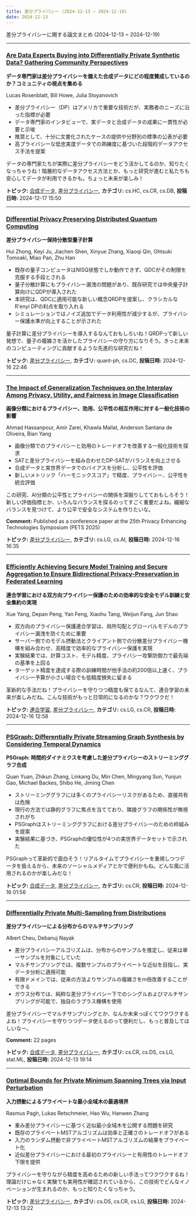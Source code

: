 ```yaml
---
title: 差分プライバシー (2024-12-13 ~ 2024-12-19)
date: 2024-12-13
---
```


差分プライバシーに関する論文まとめ (2024-12-13 ~ 2024-12-19)


- - -

### [Are Data Experts Buying into Differentially Private Synthetic Data? Gathering Community Perspectives](http://arxiv.org/abs/2412.13030)

**データ専門家は差分プライバシーを備えた合成データにどの程度賛成しているのか？コミュニティの視点を集める**

Lucas Rosenblatt, Bill Howe, Julia Stoyanovich

- 差分プライバシー（DP）はアメリカで重要な技術だが、実務者のニーズに沿った指標が必要
- データ専門家のインタビューで、実データと合成データの成果に一貫性が必要と示唆
- 推奨として、十分に文書化されたケースの提供や分野別の標準の公表が必要
- 高プライバシーな低忠実度データでの熟練度に基づいた段階的データアクセス手法を提案

データの専門家たちが実際に差分プライバシーをどう活かしてるのか、知りたくなっちゃうね！階層的なデータアクセス方法とか、もっと研究が進むと私たちも安心してデータが利用できるかも。ちょっと未来が楽しみ！



**トピック:** [合成データ](../../sd), [差分プライバシー](../../dp), **カテゴリ:** cs.HC, cs.CR, cs.DB, **投稿日時:** 2024-12-17 15:50


- - -

### [Differential Privacy Preserving Distributed Quantum Computing](http://arxiv.org/abs/2412.12387)

**差分プライバシー保持分散型量子計算**

Hui Zhong, Keyi Ju, Jiachen Shen, Xinyue Zhang, Xiaoqi Qin, Ohtsuki Tomoaki, Miao Pan, Zhu Han

- 既存の量子コンピュータはNISQ状態でしか動作できず、QDCがその制限を克服する手段とされる
- 量子分散計算にもプライバシー漏洩の問題があり、既存研究では中央量子計算向けにQDPが導入された
- 本研究は、QDCに適用可能な新しい概念QRDPを提案し、クラシカルなR\'enyi DPの利点を取り入れる
- シミュレーションではノイズ追加でデータ利用性が減少するが、プライバシー保護水準が向上することが示された

量子計算に差分プライバシーを導入するなんておもしろいね！QRDPって新しい発想で、量子の複雑さを活かしたプライバシーの守り方になりそう。きっと未来のコンピューティングに貢献するような先進的な研究だね！



**トピック:** [差分プライバシー](../../dp), **カテゴリ:** quant-ph, cs.DC, **投稿日時:** 2024-12-16 22:46


- - -

### [The Impact of Generalization Techniques on the Interplay Among Privacy, Utility, and Fairness in Image Classification](http://arxiv.org/abs/2412.11951)

**画像分類におけるプライバシー、効用、公平性の相互作用に対する一般化技術の影響**

Ahmad Hassanpour, Amir Zarei, Khawla Mallat, Anderson Santana de Oliveira, Bian Yang

- 画像分類でのプライバシーと効用のトレードオフを改善する一般化技術を探求
- SATと差分プライバシーを組み合わせたDP-SATがバランスを向上させる
- 合成データと実世界データでのバイアスを分析し、公平性を評価
- 新しいメトリック「ハーモニックスコア」で精度、プライバシー、公平性を統合評価

この研究、AI分類の公平性とプライバシーの関係を深掘りしてておもしろそう！新しい評価指標とか、いろんなバランスを探るのってすごく重要だよね。繊細なバランスを見つけて、より公平で安全なシステムを作りたいな。

**Comment:** Published as a conference paper at the 25th Privacy Enhancing   Technologies Symposium (PETS 2025)

**トピック:** [差分プライバシー](../../dp), **カテゴリ:** cs.LG, cs.AI, **投稿日時:** 2024-12-16 16:35


- - -

### [Efficiently Achieving Secure Model Training and Secure Aggregation to Ensure Bidirectional Privacy-Preservation in Federated Learning](http://arxiv.org/abs/2412.11737)

**連合学習における双方向プライバシー保護のための効率的な安全モデル訓練と安全集約の実現**

Xue Yang, Depan Peng, Yan Feng, Xiaohu Tang, Weijun Fang, Jun Shao

- 双方向のプライバシー保護連合学習は、局所勾配とグローバルモデルのプライバシー漏洩を防ぐために重要
- サーバー側でのモデル摂動法とクライアント側での分散差分プライバシー機構を組み合わせ、高精度で効率的なプライバシー保護を実現
- 実験結果では、計算コスト、モデル精度、プライバシー攻撃防御力で最先端の基準を上回る
- ターゲット精度を達成する際の訓練時間が他手法の約200倍以上速く、プライバシー予算が小さい場合でも低精度損失に留まる

革新的な手法だね！プライバシーを守りつつ精度も保てるなんて、連合学習の未来が楽しみだね。こんな技術がもっと日常的になるのかな？ワクワクだ！



**トピック:** [連合学習](../../fl), [差分プライバシー](../../dp), **カテゴリ:** cs.LG, cs.CR, **投稿日時:** 2024-12-16 12:58


- - -

### [PSGraph: Differentially Private Streaming Graph Synthesis by Considering Temporal Dynamics](http://arxiv.org/abs/2412.11369)

**PSGraph: 時間的ダイナミクスを考慮した差分プライバシーのストリーミンググラフ合成**

Quan Yuan, Zhikun Zhang, Linkang Du, Min Chen, Mingyang Sun, Yunjun Gao, Michael Backes, Shibo He, Jiming Chen

- ストリーミンググラフには多くのプライバシーリスクがあるため、直接共有は危険
- 現行の方法では静的グラフに焦点を当てており、隣接グラフの関係性が無視されがち
- PSGraphはストリーミンググラフにおける差分プライバシーのための枠組みを提案
- 実験結果に基づき、PSGraphの優位性が4つの実世界データセットで示された

PSGraphって革新的で面白そう！リアルタイムでプライバシーを重視しつつデータを扱えるから、未来のソーシャルメディアとかで便利かもね。どんな風に活用されるのかが楽しみだな！



**トピック:** [合成データ](../../sd), [差分プライバシー](../../dp), **カテゴリ:** cs.CR, **投稿日時:** 2024-12-16 01:56


- - -

### [Differentially Private Multi-Sampling from Distributions](http://arxiv.org/abs/2412.10512)

**差分プライバシーによる分布からのマルチサンプリング**

Albert Cheu, Debanuj Nayak

- 差分プライバシーアルゴリズムは、分布からのサンプルを推定し、従来は単一サンプルを対象にしていた
- マルチサンプリングでは、複数サンプルのプライベートな近似を目指し、実データ分析に適用可能
- 有限ドメインでは、従来の方法よりサンプルの複雑さをm倍改善することができる
- ガウス分布では、純粋な差分プライバシー下でのシングルおよびマルチサンプリングが可能で、独自のラプラス機構を使用

差分プライバシーでマルチサンプリングとか、なんか未来っぽくてワクワクするよね！プライバシーを守りつつデータ使えるのって便利だし、もっと普及してほしいなー。

**Comment:** 22 pages

**トピック:** [合成データ](../../sd), [差分プライバシー](../../dp), **カテゴリ:** cs.CR, cs.DS, cs.LG, stat.ML, **投稿日時:** 2024-12-13 19:14


- - -

### [Optimal Bounds for Private Minimum Spanning Trees via Input Perturbation](http://arxiv.org/abs/2412.10130)

**入力摂動によるプライベートな最小全域木の最適境界**

Rasmus Pagh, Lukas Retschmeier, Hao Wu, Hanwen Zhang

- 重み差分プライバシーに基づく近似最小全域木を公開する問題を研究
- 既存のプライベートMSTアルゴリズムは効率と正確さのトレードオフがある
- 入力のランダム摂動で非プライベートMSTアルゴリズムの結果をプライベート化
- 近似差分プライバシーにおける最初のプライバシーと有用性のトレードオフ下限を提供

プライバシーを守りながら精度を高めるための新しい手法ってワクワクするね！理論だけじゃなく実験でも実用性が確認されているから、この技術でどんなイノベーションが生まれるのか、もっと知りたくなっちゃう。



**トピック:** [差分プライバシー](../../dp), **カテゴリ:** cs.DS, cs.CR, cs.LG, **投稿日時:** 2024-12-13 13:22
